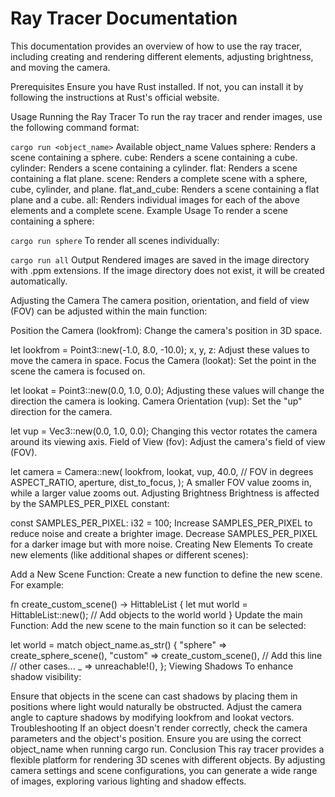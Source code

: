 # Ray Tracer Documentation

This documentation provides an overview of how to use the ray tracer, including creating and rendering different elements, adjusting brightness, and moving the camera.

Prerequisites
Ensure you have Rust installed. If not, you can install it by following the instructions at Rust's official website.

Usage
Running the Ray Tracer
To run the ray tracer and render images, use the following command format:


`cargo run <object_name>`
Available object_name Values
sphere: Renders a scene containing a sphere.
cube: Renders a scene containing a cube.
cylinder: Renders a scene containing a cylinder.
flat: Renders a scene containing a flat plane.
scene: Renders a complete scene with a sphere, cube, cylinder, and plane.
flat_and_cube: Renders a scene containing a flat plane and a cube.
all: Renders individual images for each of the above elements and a complete scene.
Example Usage
To render a scene containing a sphere:

`cargo run sphere`
To render all scenes individually:


`cargo run all`
Output
Rendered images are saved in the image directory with .ppm extensions. If the image directory does not exist, it will be created automatically.

Adjusting the Camera
The camera position, orientation, and field of view (FOV) can be adjusted within the main function:

Position the Camera (lookfrom): Change the camera's position in 3D space.

let lookfrom = Point3::new(-1.0, 8.0, -10.0);
x, y, z: Adjust these values to move the camera in space.
Focus the Camera (lookat): Set the point in the scene the camera is focused on.

let lookat = Point3::new(0.0, 1.0, 0.0);
Adjusting these values will change the direction the camera is looking.
Camera Orientation (vup): Set the "up" direction for the camera.

let vup = Vec3::new(0.0, 1.0, 0.0);
Changing this vector rotates the camera around its viewing axis.
Field of View (fov): Adjust the camera's field of view (FOV).

let camera = Camera::new(
    lookfrom,
    lookat,
    vup,
    40.0,  // FOV in degrees
    ASPECT_RATIO,
    aperture,
    dist_to_focus,
);
A smaller FOV value zooms in, while a larger value zooms out.
Adjusting Brightness
Brightness is affected by the SAMPLES_PER_PIXEL constant:


const SAMPLES_PER_PIXEL: i32 = 100;
Increase SAMPLES_PER_PIXEL to reduce noise and create a brighter image.
Decrease SAMPLES_PER_PIXEL for a darker image but with more noise.
Creating New Elements
To create new elements (like additional shapes or different scenes):

Add a New Scene Function:
Create a new function to define the new scene. For example:


fn create_custom_scene() -> HittableList {
    let mut world = HittableList::new();
    // Add objects to the world
    world
}
Update the main Function:
Add the new scene to the main function so it can be selected:


let world = match object_name.as_str() {
    "sphere" => create_sphere_scene(),
    "custom" => create_custom_scene(),  // Add this line
    // other cases...
    _ => unreachable!(),
};
Viewing Shadows
To enhance shadow visibility:

Ensure that objects in the scene can cast shadows by placing them in positions where light would naturally be obstructed.
Adjust the camera angle to capture shadows by modifying lookfrom and lookat vectors.
Troubleshooting
If an object doesn't render correctly, check the camera parameters and the object's position.
Ensure you are using the correct object_name when running cargo run.
Conclusion
This ray tracer provides a flexible platform for rendering 3D scenes with different objects. By adjusting camera settings and scene configurations, you can generate a wide range of images, exploring various lighting and shadow effects.
